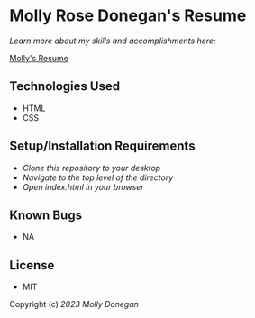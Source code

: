 # Molly Rose Donegan's Resume

_Learn more about my skills and accomplishments here:_

[Molly's Resume](https://mdonegan91.github.io/MollyRoseDonegan_Resume/)

## Technologies Used

* HTML
* CSS

## Setup/Installation Requirements

* _Clone this repository to your desktop_
* _Navigate to the top level of the directory_
* _Open index.html in your browser_

## Known Bugs

* NA

## License

* MIT

Copyright (c) _2023_ _Molly Donegan_